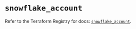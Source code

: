 # `snowflake_account`

Refer to the Terraform Registry for docs: [`snowflake_account`](https://registry.terraform.io/providers/snowflake-labs/snowflake/0.87.0/docs/resources/account).

